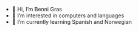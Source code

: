 - 👋 Hi, I’m Benni Gras
- 👀 I’m interested in computers and languages
- 🌱 I’m currently learning Spanish and Norwegian


<!---
BenniGras/BenniGras is a ✨ special ✨ repository because its `README.md` (this file) appears on your GitHub profile.
You can click the Preview link to take a look at your changes.
--->
